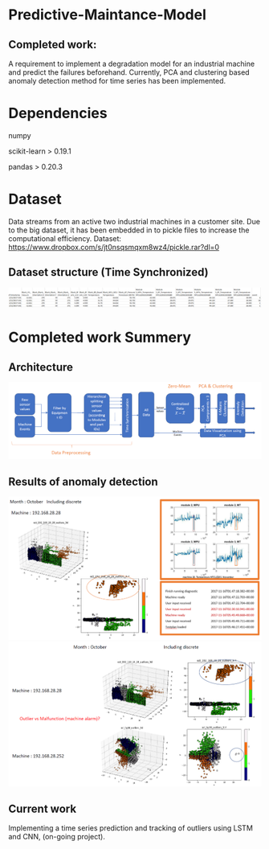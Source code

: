 # Predictive-Maintance-Model
## Completed work:
A requirement to implement a degradation model for an industrial machine and predict the failures beforehand. Currently, PCA and clustering based anomaly detection method for time series has been implemented. 

# Dependencies

numpy

scikit-learn > 0.19.1

pandas > 0.20.3

# Dataset

Data streams from an active two industrial machines in a customer site. Due to the big dataset, it has been embedded in to pickle files to increase the computational efficiency.
Dataset: https://www.dropbox.com/s/jt0nsqsmqxm8wz4/pickle.rar?dl=0 

## Dataset structure (Time Synchronized)

![Screenshot](screenshots/dataset_structure.PNG)

# Completed work Summery

## Architecture

![Screenshot](screenshots/current_work.PNG)

## Results of anomaly detection

![Screenshot](screenshots/results_1.PNG)
![Screenshot](screenshots/results_2.PNG)

## Current work

Implementing a time series prediction and tracking of outliers using LSTM and CNN, (on-going project).
